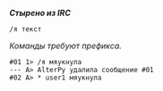 *__Стырено из IRC__*

```
/я текст
```

_Команды требуют префикса._

```
#01 1> /я мяукнула
--- A> AlterPy удалила сообщение #01
#02 A> * user1 мяукнула
```
